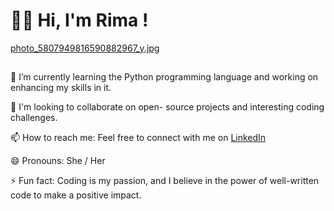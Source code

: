 # **👋🏻 Hi, I'm Rima !**
[photo_5807949816590882967_y.jpg]([https://github.com/rimabohamdan/rimabohamdan/blob/main/photo_5807949816590882967_y.jpg](https://github.com/rimabohamdan/rimabohamdan/commit/46758eb074c80583dcbb617895224bc0697a5bbd?diff=unified&w=1#commitcomment-140712278))
##
 🌱 I’m currently learning the Python programming language and working on enhancing my skills in it. 
 
 👯 I'm looking to collaborate on open- source projects and interesting coding challenges.

 📫 How to reach me: Feel free to connect with me on [LinkedIn](https://www.linkedin.com/in/rima-bohamdan-1a9998251)
 
 😄 Pronouns: She / Her
 
 ⚡ Fun fact: Coding is my passion, and I believe in the power of well-written code to make a positive impact.


